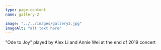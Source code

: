 ```yaml
---
type: page-content
name: gallery-2

image: "../../images/gallery2.jpg"
imageAlt: "alt text here"
---
```

"Ode to Joy" played by Alex Li and Annie Wei at the end of 2019 concert 